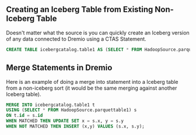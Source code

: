 ## Creating an Iceberg Table from Existing Non-Iceberg Table
Doesn't matter what the source is you can quickly create an Iceberg version of any data connected to Dremio using a CTAS Statement.

```sql
CREATE TABLE icebergcatalog.table1 AS (SELECT * FROM HadoopSource.parquettable1)
```

## Merge Statements in Dremio

Here is an example of doing a merge into statement into a Iceberg table from a non-iceberg sort (it would be the same merging against another Iceberg table).

```sql
MERGE INTO icebergcatalog.table1 t
USING (SELECT * FROM HadoopSource.parquettable1) s
ON t.id = s.id
WHEN MATCHED THEN UPDATE SET x = s.x, y = s.y
WHEN NOT MATCHED THEN INSERT (x,y) VALUES (s.x, s.y);
```
